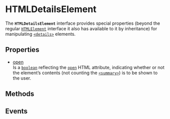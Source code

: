 # HTMLDetailsElement

<div class='overview'>The <strong><code>HTMLDetailsElement</code></strong> interface provides special properties (beyond the regular <a href="/en-US/docs/Web/API/HTMLElement" title="The HTMLElement interface represents any HTML element. Some elements directly implement this interface, while others implement it via an interface that inherits it."><code>HTMLElement</code></a> interface it also has available to it by inheritance) for manipulating <a href="/en-US/docs/Web/HTML/Element/details" title="The HTML Details Element (<details>) creates a disclosure widget in which information is visible only when the widget is toggled into an &quot;open&quot; state."><code>&lt;details&gt;</code></a> elements.</div>

## Properties

<ul class="items properties">
  <li>
    <a href="">open</a>
    <div>Is a <a href="/en-US/docs/Web/API/Boolean" title="REDIRECT Boolean [en-US]"><code>boolean</code></a> reflecting the <code><a href="/en-US/docs/Web/HTML/Element/details#attr-open">open</a></code> HTML attribute, indicating whether or not the element’s contents (not counting the <a href="/en-US/docs/Web/HTML/Element/summary" title="The HTML Disclosure Summary element (<summary>) element specifies a summary, caption, or legend for a <details> element's disclosure box."><code>&lt;summary&gt;</code></a>) is to be shown to the user.</div>
  </li>
</ul>

## Methods

<ul class="items methods">

</ul>

## Events
